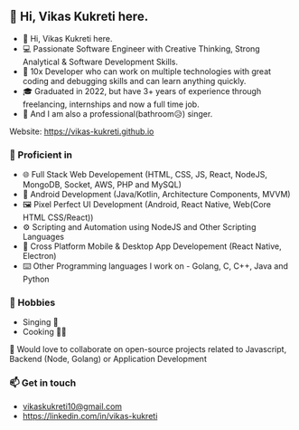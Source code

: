 ## 👋 Hi, Vikas Kukreti here.
- 👋 Hi, Vikas Kukreti here.
- 💻 Passionate Software Engineer with Creative Thinking, Strong Analytical & Software Development Skills.
- 💚 10x Developer who can work on multiple technologies with great coding and debugging skills and can learn anything quickly.
- 🎓 Graduated in 2022, but have 3+ years of experience through freelancing, internships and now a full time job.
- 🎤 And I am also a professional(bathroom😥) singer.

Website: https://vikas-kukreti.github.io

### 💪 Proficient in
- 🌐 Full Stack Web Developement (HTML, CSS, JS, React, NodeJS, MongoDB, Socket, AWS, PHP and MySQL)
- 📱 Android Development (Java/Kotlin, Architecture Components, MVVM)
- 🖼️ Pixel Perfect UI Development (Android, React Native, Web(Core HTML CSS/React))
- ⚙️ Scripting and Automation using NodeJS and Other Scripting Languages
- 🚀 Cross Platform Mobile & Desktop App Developement (React Native, Electron)
- ⌨️ Other Programming languages I work on - Golang, C, C++, Java and Python

### 🌱 Hobbies
- Singing 🎤
- Cooking 🧑‍🍳

🤝 Would love to collaborate on open-source projects related to Javascript, Backend (Node, Golang) or Application Development

### 📫 Get in touch 
- vikaskukreti10@gmail.com
- https://linkedin.com/in/vikas-kukreti
